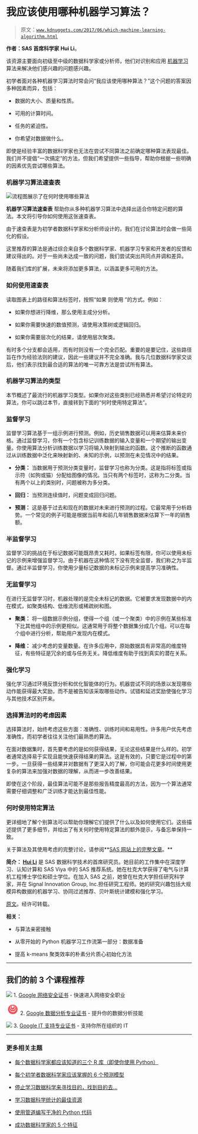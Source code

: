 # 我应该使用哪种机器学习算法？

> 原文：[`www.kdnuggets.com/2017/06/which-machine-learning-algorithm.html`](https://www.kdnuggets.com/2017/06/which-machine-learning-algorithm.html)

**作者：SAS 首席科学家** **Hui Li**。

该资源主要面向初级至中级的数据科学家或分析师，他们对识别和应用 [机器学习](https://www.sas.com/en_us/insights/analytics/machine-learning.html) 算法来解决他们感兴趣的问题感兴趣。

初学者面对各种机器学习算法时常会问“我应该使用哪种算法？”这个问题的答案因多种因素而异，包括：

+   数据的大小、质量和性质。

+   可用的计算时间。

+   任务的紧迫性。

+   你希望对数据做什么。

即使是经验丰富的数据科学家也无法在尝试不同算法之前确定哪种算法表现最佳。我们并不提倡“一次搞定”的方法，但我们希望提供一些指导，帮助你根据一些明确的因素优先尝试哪些算法。

### 机器学习算法速查表

![流程图展示了在何时使用哪些算法](http://blogs.sas.com/content/subconsciousmusings/files/2017/04/machine-learning-cheet-sheet.png)

**机器学习算法速查表** 帮助你从多种机器学习算法中选择出适合你特定问题的算法。本文将引导你如何使用这张速查表。

由于速查表是为初学者数据科学家和分析师设计的，我们在讨论算法时会做一些简化的假设。

这里推荐的算法是通过综合来自多个数据科学家、机器学习专家和开发者的反馈和建议得出的。对于一些尚未达成一致的问题，我们尝试突出共同点并调和差异。

随着我们库的扩展，未来将添加更多算法，以涵盖更多可用的方法。

### **如何使用速查表**

读取图表上的路径和算法标签时，按照“如果 *<path label>* 则使用 *<algorithm>*”的方式。例如：

+   如果你想进行降维，那么使用主成分分析。

+   如果你需要快速的数值预测，请使用决策树或逻辑回归。

+   如果你需要层次化的结果，请使用层次聚类。

有时多个分支都会适用，而有时则没有一个完全匹配。重要的是要记住，这些路径旨在作为经验法则的建议，因此一些建议并不完全准确。我与几位数据科学家交谈后，他们表示找到最合适的算法的唯一可靠方法是尝试所有算法。

### **机器学习算法的类型**

本节概述了最流行的机器学习类型。如果你对这些类别已经熟悉并希望讨论特定的算法，你可以跳过本节，直接转到下面的“何时使用特定算法”。

### **监督学习**

监督学习算法基于一组示例进行预测。例如，历史销售数据可以用来估算未来价格。通过监督学习，你有一个包含标记训练数据的输入变量和一个期望的输出变量。你使用算法分析训练数据以学习将输入映射到输出的函数。这个推断的函数通过从训练数据中泛化来映射新的、未知的示例，以预测在未见情况中的结果。

+   **分类：** 当数据用于预测分类变量时，监督学习也称为分类。这是指将标签或指示符（如狗或猫）分配给图像的情况。当只有两个标签时，这称为二分类。当有两个以上的类别时，问题被称为多分类。

+   **回归：** 当预测连续值时，问题变成回归问题。

+   **预测：** 这是基于过去和现在的数据对未来进行预测的过程。它最常用于分析趋势。一个常见的例子可能是根据当前年和前几年销售数据来估算下一年的销售额。

### **半监督学习**

监督学习的挑战在于标记数据可能既昂贵又耗时。如果标签有限，你可以使用未标记的示例来增强监督学习。由于机器在这种情况下没有完全监督，我们称之为半监督。通过半监督学习，你使用少量标记数据的未标记示例来提高学习准确性。

### **无监督学习**

在进行无监督学习时，机器处理的是完全未标记的数据。它被要求发现数据中的内在模式，如聚类结构、低维流形或稀疏树和图。

+   **聚类：** 将一组数据示例分组，使得一个组（或一个聚类）中的示例在某些标准下比其他组中的示例更相似。这通常用于将整个数据集分成几个组。可以在每个组中进行分析，帮助用户发现内在模式。

+   **降维：** 减少考虑的变量数量。在许多应用中，原始数据具有非常高的维度特征，有些特征是冗余的或与任务无关。降低维度有助于找到真实的潜在关系。

### **强化学习**

强化学习通过环境反馈分析和优化智能体的行为。机器尝试不同的场景以发现哪些动作能获得最大奖励，而不是被告知该采取哪些动作。试错和延迟奖励使强化学习与其他技术区别开来。

### **选择算法时的考虑因素**

选择算法时，始终考虑这些方面：准确性、训练时间和易用性。许多用户优先考虑准确性，而初学者往往关注他们最熟悉的算法。

在面对数据集时，首先要考虑的是如何获得结果，无论这些结果是什么样的。初学者通常选择易于实现且能快速获得结果的算法。这是有效的，只要它是过程中的第一步。一旦获得一些结果并对数据有了更深入的了解，你可能会花更多时间使用更复杂的算法来加强对数据的理解，从而进一步改善结果。

即使在这个阶段，最佳算法可能不是那些报告精度最高的方法，因为一个算法通常需要仔细调整和广泛训练才能达到最佳性能。

### **何时使用特定算法**

更详细地了解个别算法可以帮助你理解它们提供了什么以及如何使用它们。这些描述提供了更多细节，并给出了有关何时使用特定算法的额外提示，与备忘单保持一致。

关于算法及其使用考虑的完整讨论，请参阅**[SAS 网站上的完整文章](https://blogs.sas.com/content/subconsciousmusings/2017/04/12/machine-learning-algorithm-use/)。**

**简介： [Hui Li](https://www.linkedin.com/in/hui-li-42250619/)** 是 SAS 数据科学技术的首席研究员。她目前的工作集中在深度学习、认知计算和 SAS Viya 中的 SAS 推荐系统。她在杜克大学获得了电气与计算机工程博士学位和硕士学位。在加入 SAS 之前，她曾在杜克大学担任研究科学家，并在 Signal Innovation Group, Inc.担任研究工程师。她的研究兴趣包括大规模异构数据的机器学习、协同过滤推荐、贝叶斯统计建模和强化学习。

[原文](https://blogs.sas.com/content/subconsciousmusings/2017/04/12/machine-learning-algorithm-use/)。经许可转载。

**相关：**

+   与算法亲密接触

+   从零开始的 Python 机器学习工作流第一部分：数据准备

+   提高 k-means 聚类效率的朴素分片质心初始化方法

* * *

## 我们的前 3 个课程推荐

![](img/0244c01ba9267c002ef39d4907e0b8fb.png) 1\. [Google 网络安全证书](https://www.kdnuggets.com/google-cybersecurity) - 快速进入网络安全职业

![](img/e225c49c3c91745821c8c0368bf04711.png) 2\. [Google 数据分析专业证书](https://www.kdnuggets.com/google-data-analytics) - 提升你的数据分析技能

![](img/0244c01ba9267c002ef39d4907e0b8fb.png) 3\. [Google IT 支持专业证书](https://www.kdnuggets.com/google-itsupport) - 支持你所在组织的 IT

* * *

### 更多相关主题

+   [每个数据科学家都应该知道的三个 R 库（即使你使用 Python）](https://www.kdnuggets.com/2021/12/three-r-libraries-every-data-scientist-know-even-python.html)

+   [每个初学者数据科学家应该掌握的 6 个预测模型](https://www.kdnuggets.com/2021/12/6-predictive-models-every-beginner-data-scientist-master.html)

+   [停止学习数据科学来寻找目的，找到目的去…](https://www.kdnuggets.com/2021/12/stop-learning-data-science-find-purpose.html)

+   [学习数据科学统计的最佳资源](https://www.kdnuggets.com/2021/12/springboard-top-resources-learn-data-science-statistics.html)

+   [使用管道编写干净的 Python 代码](https://www.kdnuggets.com/2021/12/write-clean-python-code-pipes.html)

+   [成功数据科学家的 5 个特征](https://www.kdnuggets.com/2021/12/5-characteristics-successful-data-scientist.html)
